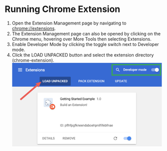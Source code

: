 # Running Chrome Extension
1. Open the Extension Management page by navigating to [chrome://extensions](chrome://extensions).
2. The Extension Management page can also be opened by clicking on the Chrome menu, hovering over More Tools then selecting Extensions.
3. Enable Developer Mode by clicking the toggle switch next to Developer mode.
4. Click the LOAD UNPACKED button and select the extension directory (chrome-extension).
![alt text](./resources/load_extension.png)